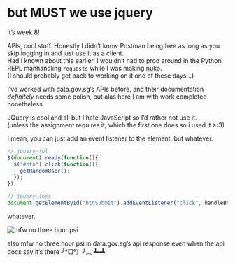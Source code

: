 # but MUST we use jquery

it’s week 8!

APIs, cool stuff. Honestly I didn’t know Postman being free as long as you skip logging in and just use it as a client.  
Had I known about this earlier, I wouldn’t had to prod around in the Python REPL manhandling `requests` while I was making [nuko](https://github.com/markjoshwel/nuko).  
(I should probably get back to working on it one of these days…)

I’ve worked with data.gov.sg’s APIs before, and their documentation _definitely_ needs some polish, but alas here I am with work completed nonetheless.

JQuery is cool and all but I hate JavaScript so I’d rather not use it.  
(unless the assignment requires it, which the first one does so i used it >:3)

I mean, you can just add an event listener to the element, but whatever.

```js
// jquery-ful
$(document).ready(function(){
  $("#btn").click(function(){
    getRandomUser();
  });
});

// jquery-less
document.getElementById("btnSubmit").addEventListener("click", handleBtnSubmitClick);
```

whatever.

![mfw no three hour psi](./assets/wk8-mfw-no-3hr-psi.png)

also mfw no three hour psi in data.gov.sg’s api response even when the api docs say it’s there ╯°□°）╯︵ ┻━┻
